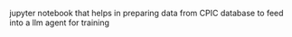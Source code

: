 jupyter notebook that helps in preparing data from CPIC database to feed into a llm agent for training
